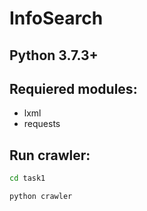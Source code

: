 # InfoSearch

## Python 3.7.3+
## Requiered modules:
* lxml
* requests
## Run crawler:
```bash
cd task1
```
```bash
python crawler
```
